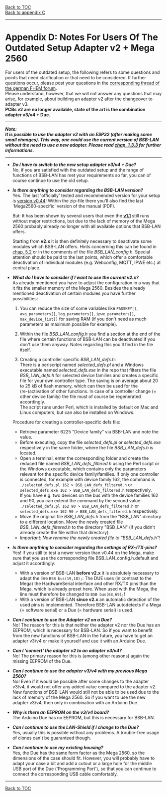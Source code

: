 [Back to TOC](toc.md)  
[Back to appendix C](appendix_c.md)    
    
---  
   
# Appendix D: Notes For Users Of The Outdated Setup Adapter v2 + Mega 2560

For users of the outdated setup, the following refers to some questions and points that need clarification or that need to 
be considered. If further questions occur, please post your questions in the [corresponding thread of the german FHEM forum](https://forum.fhem.de/index.php/topic,29762.0.html).  
Please understand, however, that we will not answer any questions that may arise, for example, about building an adapter v2 after the changeover to adapter v3.  
**PCBs v2 are no longer available, state of the art is the combination adapter v3/v4 + Due.**  
  
---  
  
***Note:  
It is possible to use the adapter v2 with an ESP32 (after making some small changes). This way, one could use the current version of BSB-LAN without the need to use a new adapter. Please read [chap. 1.3.3](chap01.md#133-esp32-with-due-compatible-bsb-lan-adapter-v2) for further informations.*** 
  
---  
  
- ***Do I have to switch to the new setup adapter v3/v4 + Due?***  
    No, if you are satisfied with the outdated setup and the range of functions of BSB-LAN has met your requirements so far, 
you can of course continue to use the old setup.  
  
- ***Is there anything to consider regarding the BSB-LAN version?***  
    Yes. The last 'officially' tested and recommended version for your setup is [version v0.44](https://github.com/fredlcore/bsb_lan/releases/tag/v0.44)! Within the zip-file there you'll also find the last 'Mega2560-specific' version of the manual (PDF).    
  
    But: It has been shown by several users that even the **[v1.1](https://github.com/fredlcore/bsb_lan/releases/tag/v1.1)** still runs without major restrictions, but due to the lack of memory of the Mega 2560 probably already no longer with all available options that BSB-LAN offers.  
  
    Starting from **v2.x** it is then definitely necessary to deactivate some modules which BSB-LAN offers. Hints concerning this can be found in [chap. 5.2](chap05.md#52-configuration-by-adjusting-the-settings-within-bsb_lan_configh) or in the comments of the file *BSB_LAN_config.h*. Special attention should be paid to the last points, which offer a comfortable deactivation of individual modules (e.g. Webconfig, MQTT, IPWE etc.) at central place.  
  
- ***What do I have to consider if I want to use the current v2.x?***  
    As already mentioned you have to adjust the configuration in a way that it fits the smaller memory of the Mega 2560. Besides the already mentioned deactivation of certain modules you have further possibilities:  
  
    1) You can reduce the size of some variables like `PASSKEY[]`, `avg_parameters[]`, `log_parameters[]`, `ipwe_parameters[]`, `max_device_list[]` for saving RAM (if you don't need as much parameters as maximum possible for example).    
  
    2) Within the file *BSB_LAN_config.h* you find a section at the end of the file where certain functions of BSB-LAN can be deactivated if you don't use them anyway. Notes regarding this you'll find in the file itself.  
  
    3) Creating a controller specific *BSB_LAN_defs.h*:  
    There is a perlscript named *selected_defs.pl* and a Windows executable named *selected_defs.exe* in the repo that filters the file *BSB_LAN_defs.h* for selected device families and creates a specific file for your own controller type. The saving is on average about 20 to 25 kB of flash memory, which can then be used for the (re-)activation of other functions. In case of a controller change (= other device family) the file must of course be regenerated accordingly.  
    The script runs under Perl, which is installed by default on Mac and Linux computers, but can also be installed on Windows.  

    Procedure for creating a controller-specific defs file:  
    - Retrieve parameter 6225 "Device family" via BSB-LAN and note the value.  
    - Before executing, copy the file *selected_defs.pl* or *selected_defs.exe* respectively in the same folder, where the file *BSB_LAN_defs.h* is located.   
    - Open a terminal, enter the corresponding folder and create the reduced file named *BSB_LAN_defs_filtered.h* using the Perl script or the Windows executable, which contains only the parameters relevant for the specific device family/families. If only one controller is connected, for example with device family 162, the command is  
    `./selected_defs.pl 162 > BSB_LAN_defs_filtered.h` or  
    `selected_defs.exe 162 > BSB_LAN_defs_filtered.h` respectively.  
    If you have e.g. two devices on the bus with the device families 162 and 90, you can extend the command by the second value:  
    `./selected_defs.pl 162 90 > BSB_LAN_defs_filtered.h` or  
    `selected_defs.exe 162 90 > BSB_LAN_defs_filtered.h` respectively.    
    - Move the original file *BSB_LAN_defs.h* from the "BSB_LAN" directory to a different location. Move the newly created file *BSB_LAN_defs_filtered.h* to the directory "BSB_LAN" (if you didn't already create the file within that directory).  
    - *Important: Now rename the newly created file to "BSB_LAN_defs.h"!*  
  
- ***Is there anything to consider regarding the settings of RX-/TX-pins?***  
    Yes! If you still to test a newer version than v0.44 on the Mega, make sure that you use the corresponding file BSB_LAN_config.h.default and adjust it accordingly:    
    - With a version of BSB-LAN **before v2.x** it is absolutely necessary to adapt the line `BSB bus(19,18);`: The DUE uses (in contrast to the Mega) the HardwareSerial interface and other RX/TX pins than the Mega, which is already preset here. When used with the Mega, the line must therefore be changed to `BSB bus(68,69);`!  
    - With a version of BSB-LAN **since v2.x** an automatic detection of the used pins is implemented. Therefore BSB-LAN autodetects if a Mega (= software serial) or a Due (= hardware serial) is used.    
  
- ***Can I continue to use the Adapter v2 on a Due?***  
No! The reason for this is that neither the adapter v2 nor the Due has an EEPROM, which is necessary for BSB-LAN.
So if you want to benefit from the new functions of BSB-LAN in the future, you have to get an adapter v3/v4 or make it yourself 
and use it with an Arduino Due.  
  
- ***Can I 'convert' the adapter v2 to an adapter v3/v4?***  
No! The primary reason for this is (among other reasons) again the missing EEPROM of the Due.  
  
- ***Can I continue to use the adapter v3/v4 with my previous Mega 2560?***  
No! Even if it would be possible after some changes to the adapter v3/v4, it would not offer any added value compared to the 
adapter v2. New functions of BSB-LAN would still not be able to be used due to the lack of memory of the Mega 2560. 
So if you want to use the new adapter v3/v4, then only in combination with an Arduino Due.  
  
- ***Why is there an EEPROM on the v3/v4 board?***  
The Arduino Due has no EEPROM, but this is necessary for BSB-LAN.  
  
- ***Can I continue to use the LAN-Shield if I change to the Due?***  
Yes, usually this is possible without any problems. A trouble-free usage of clones can't be guaranteed though.  
  
- ***Can I continue to use my existing housing?***  
Yes, the Due has the same form factor as the Mega 2560, so the dimensions of the case should fit. However, you will probably 
have to adapt your case a bit and add a cutout or a large hole for the middle USB port of the Due ('Programming Port'), 
so that you can continue to connect the corresponding USB cable comfortably.  
  
---  
  
[Back to TOC](toc.md)  
  

  
